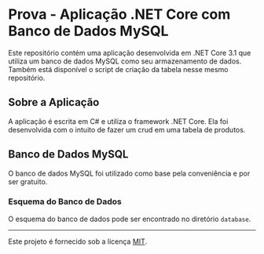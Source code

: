 # Prova - Aplicação .NET Core com Banco de Dados MySQL

Este repositório contém uma aplicação desenvolvida em .NET Core 3.1 que utiliza um banco de dados MySQL como seu armazenamento de dados. Também está disponível o script de criação da tabela nesse mesmo repositório.

## Sobre a Aplicação

A aplicação é escrita em C# e utiliza o framework .NET Core. Ela foi desenvolvida com o intuito de fazer um crud em uma tabela de produtos.

## Banco de Dados MySQL

O banco de dados MySQL foi utilizado como base pela conveniência e por ser gratuito.

### Esquema do Banco de Dados

O esquema do banco de dados pode ser encontrado no diretório `database`.

---

Este projeto é fornecido sob a licença [MIT](LICENSE).

